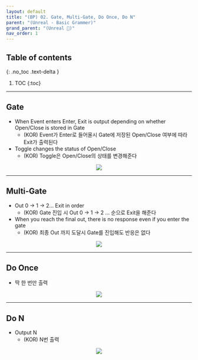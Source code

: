 ```yaml
---
layout: default
title: "(BP) 02. Gate, Multi-Gate, Do Once, Do N"
parent: "(Unreal - Basic Grammer)"
grand_parent: "(Unreal 🚀)"
nav_order: 1
---
```


## Table of contents
{: .no_toc .text-delta }

1. TOC
{:toc}

---

## Gate

* When Event enters Enter, Exit is output depending on whether Open/Close is stored in Gate
  * (KOR) Event가 Enter로 들어올시 Gate에 저장된 Open/Close 여부에 따라 Exit가 출력된다
* Toggle changes the status of Open/Close
  * (KOR) Toggle은 Open/Close의 상태를 변경해준다

<p align="center">
  <img src="https://taehyungs-programming-blog.github.io/blog/assets/images/unreal/bp-1/bp-1-2-1.png"/>
</p>

---

## Multi-Gate

* Out 0 -> 1 -> 2... Exit in order
  * (KOR) Gate 진입 시 Out 0 -> 1 -> 2 ... 순으로 Exit을 해준다
* When you reach the final out, there is no response even if you enter the gate
  * (KOR) 최종 Out 까지 도달시 Gate를 진입해도 반응은 없다

<p align="center">
  <img src="https://taehyungs-programming-blog.github.io/blog/assets/images/unreal/bp-1/bp-1-2-2.png"/>
</p>

---

## Do Once

* 딱 한 번만 출력

<p align="center">
  <img src="https://taehyungs-programming-blog.github.io/blog/assets/images/unreal/bp-1/bp-1-2-3.png"/>
</p>

---

## Do N

* Output N
  * (KOR) N번 출력

<p align="center">
  <img src="https://taehyungs-programming-blog.github.io/blog/assets/images/unreal/bp-1/bp-1-2-4.png"/>
</p>
